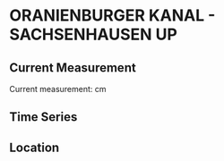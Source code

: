 # ORANIENBURGER KANAL - SACHSENHAUSEN UP

## Current Measurement

Current measurement: <Value topic="rivers/pegel-online/OrK/SACHSENHAUSEN UP/measurementValue"/> cm

## Time Series

<TimeSeries topic="rivers/pegel-online/OrK/SACHSENHAUSEN UP/measurementValue" period="week" />

## Location

<WorldMap>
  <Marker lat="52.7763679240072" lon="13.242846731035039" labelTopic="rivers/pegel-online/OrK/SACHSENHAUSEN UP" />
</WorldMap>
